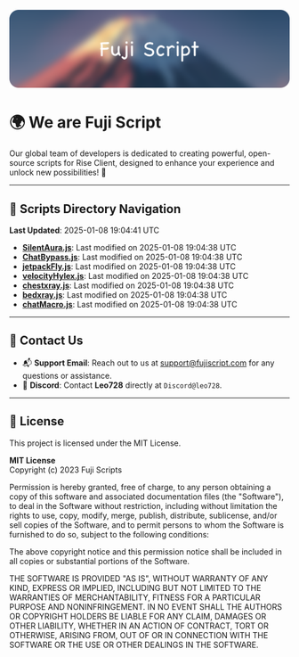 ![Banner](.github/b.webp)

# 🌍 **We are Fuji Script**

Our global team of developers is dedicated to creating powerful, open-source scripts for Rise Client, designed to enhance your experience and unlock new possibilities! 🌟

---
<!-- SCRIPTS_NAVIGATION_START -->
## 📂 **Scripts Directory Navigation**

**Last Updated**: 2025-01-08 19:04:41 UTC

- **[SilentAura.js](scripts/SilentAura.js)**: Last modified on 2025-01-08 19:04:38 UTC
- **[ChatBypass.js](scripts/ChatBypass.js)**: Last modified on 2025-01-08 19:04:38 UTC
- **[jetpackFly.js](scripts/jetpackFly.js)**: Last modified on 2025-01-08 19:04:38 UTC
- **[velocityHylex.js](scripts/velocityHylex.js)**: Last modified on 2025-01-08 19:04:38 UTC
- **[chestxray.js](scripts/chestxray.js)**: Last modified on 2025-01-08 19:04:38 UTC
- **[bedxray.js](scripts/bedxray.js)**: Last modified on 2025-01-08 19:04:38 UTC
- **[chatMacro.js](scripts/chatMacro.js)**: Last modified on 2025-01-08 19:04:38 UTC

<!-- SCRIPTS_NAVIGATION_END -->

---

## 💬 **Contact Us**  
- 📬 **Support Email**: Reach out to us at [support@fujiscript.com](mailto:support@fujiscript.com) for any questions or assistance.  
- 💬 **Discord**: Contact **Leo728** directly at `Discord@leo728`.

---

## 📜 **License**

This project is licensed under the MIT License.  

**MIT License**  
Copyright (c) 2023 Fuji Scripts  

Permission is hereby granted, free of charge, to any person obtaining a copy of this software and associated documentation files (the "Software"), to deal in the Software without restriction, including without limitation the rights to use, copy, modify, merge, publish, distribute, sublicense, and/or sell copies of the Software, and to permit persons to whom the Software is furnished to do so, subject to the following conditions:  

The above copyright notice and this permission notice shall be included in all copies or substantial portions of the Software.  

THE SOFTWARE IS PROVIDED "AS IS", WITHOUT WARRANTY OF ANY KIND, EXPRESS OR IMPLIED, INCLUDING BUT NOT LIMITED TO THE WARRANTIES OF MERCHANTABILITY, FITNESS FOR A PARTICULAR PURPOSE AND NONINFRINGEMENT. IN NO EVENT SHALL THE AUTHORS OR COPYRIGHT HOLDERS BE LIABLE FOR ANY CLAIM, DAMAGES OR OTHER LIABILITY, WHETHER IN AN ACTION OF CONTRACT, TORT OR OTHERWISE, ARISING FROM, OUT OF OR IN CONNECTION WITH THE SOFTWARE OR THE USE OR OTHER DEALINGS IN THE SOFTWARE.  
